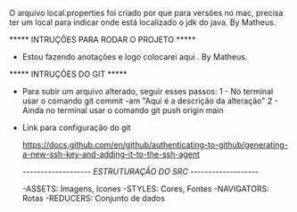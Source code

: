 O arquivo local.properties foi criado por que para versões no mac, precisa ter um local
para indicar onde está localizado o jdk do java. By Matheus.

***** INTRUÇÕES PARA RODAR O PROJETO *****

- Estou fazendo anotações e logo colocarei aqui . By Matheus.

***** INTRUÇÕES DO GIT *****

- Para subir um arquivo alterado, seguir esses passos: 
    1 - No terminal usar o comando git commit -am "Aqui é a descrição da alteração" 
    2 - Ainda no terminal usar o comando git push origin main

- Link para configuração do git

    https://docs.github.com/en/github/authenticating-to-github/generating-a-new-ssh-key-and-adding-it-to-the-ssh-agent

    *-------------------*
    *ESTRUTURAÇÃO DO SRC*
    *-------------------*

    -ASSETS: Imagens, Icones
    -STYLES: Cores, Fontes
    -NAVIGATORS: Rotas
    -REDUCERS: Conjunto de dados
        